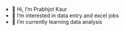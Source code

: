 - 👋 Hi, I’m Prabhjot Kaur 
- 👀 I’m interested in data entry and excel jobs 
- 🌱 I’m currently learning data analysis 


<!---
kaurprabhjot6002/kaurprabhjot6002 is a ✨ special ✨ repository because its `README.md` (this file) appears on your GitHub profile.
You can click the Preview link to take a look at your changes.
--->
